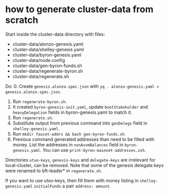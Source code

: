 # how to generate cluster-data from scratch

Start inside the cluster-data directory with files:
 - cluster-data/alonzo-genesis.yaml
 - cluster-data/shelley-genesis.yaml
 - cluster-data/byron-genesis.yaml
 - cluster-data/node.config
 - cluster-data/gen-byron-funds.sh
 - cluster-data/regenerate-byron.sh
 - cluster-data/regenerate.sh

Do:
 0. Create `genesis.alonzo.spec.json` with `yq . alonzo-genesis.yaml > genesis.alonzo.spec.json`.
 1. Run `regenerate-byron.sh`.
 2. It created `byron-genesis-init.yaml`, update `bootStakeholder` and `heavyDelegation` fields in byron-genesis.yaml to match it.
 5. Run `regenerate.sh`.
 6. Substitute output from previous command into `genDelegs` field in `shelley-genesis.yaml`.
 8. Run `mkdir faucet-addrs && bash gen-byron-funds.sh`.
 9. Previous command generated addresses than need to be filled with money. List the addresses in `nonAvvmBalances` field in `byron-genesis.yaml`. You can use `print-byron-mainnet-addresses.zsh`.

Directories `utxo-keys`, `genesis-keys` and `delegate-keys` are irrelevant for local-cluster, can be removed. Note that some of the genesis delegate keys were renamed to bft-leader* in `regenerate.sh`.

If you want to use utxo-keys, then fill them with money listing in `shelley-genesis.yaml` `initialFunds` a pair `address: amount`. 